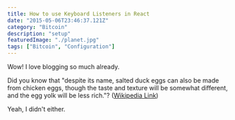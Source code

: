 ```yaml
---
title: How to use Keyboard Listeners in React
date: "2015-05-06T23:46:37.121Z"
category: "Bitcoin"
description: "setup"
featuredImage: "./planet.jpg"
tags: ["Bitcoin", "Configuration"]
---
```


Wow! I love blogging so much already.

Did you know that "despite its name, salted duck eggs can also be made from
chicken eggs, though the taste and texture will be somewhat different, and the
egg yolk will be less rich."?
([Wikipedia Link](http://en.wikipedia.org/wiki/Salted_duck_egg))

Yeah, I didn't either.
